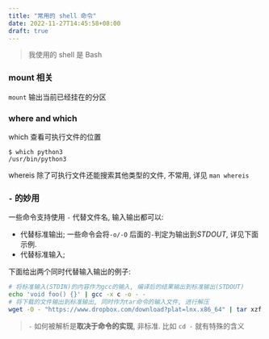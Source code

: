 ```yaml
---
title: "常用的 shell 命令"
date: 2022-11-27T14:45:58+08:00
draft: true
---
```






> 我使用的 shell 是 Bash

### mount 相关

`mount` 输出当前已经挂在的分区

### where and which

which 查看可执行文件的位置

```shell
$ which python3
/usr/bin/python3
```

whereis 除了可执行文件还能搜索其他类型的文件, 不常用, 详见 `man whereis`

### `-` 的妙用

一些命令支持使用 `-` 代替文件名, 输入输出都可以:

- 代替标准输出; 一些命令会将`-o/-O` 后面的`-`判定为输出到*STDOUT*,  详见下面示例.
- 代替标准输入; 

下面给出两个同时代替输入输出的例子:

```sh
# 将标准输入(STDIN)的内容作为gcc的输入, 编译后的结果输出到标准输出(STDOUT)
echo 'void foo() {}' | gcc -x c -o - -
# 将下载的文件输出到标准输出, 同时作为tar命令的输入文件, 进行解压
wget -O - "https://www.dropbox.com/download?plat=lnx.x86_64" | tar xzf -
```



> `-` 如何被解析是**取决于命令的实现**, 非标准. 比如 `cd -` 就有特殊的含义
